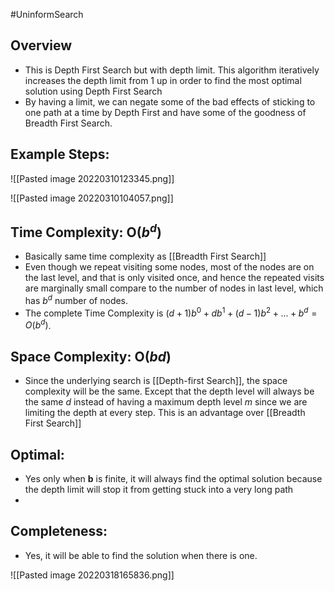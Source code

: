 #UninformSearch 

## Overview
- This is Depth First Search but with depth limit. This algorithm iteratively increases the depth limit from 1 up in order to find the most optimal solution using Depth First Search
- By having a limit, we can negate some of the bad effects of sticking to one path at a time by Depth First and have some of the goodness of Breadth First Search.

## Example Steps:
![[Pasted image 20220310123345.png]]


![[Pasted image 20220310104057.png]]

## Time Complexity: O($b^d$)
- Basically same time complexity as [[Breadth First Search]]
- Even though we repeat visiting some nodes, most of the nodes are on the last level, and that is only visited once, and hence the repeated visits are marginally small compare to the number of nodes in last level, which has $b^d$ number of nodes.
- The complete Time Complexity is $(d+1)b^0 + db^1 + (d-1)b^2 + ... + b^d = O(b^d)$. 
## Space Complexity: O($bd$)
- Since the underlying search is [[Depth-first Search]], the space complexity will be the same. Except that the depth level will always be the same $d$ instead of having a maximum depth level $m$ since we are limiting the depth at every step. This is an advantage over [[Breadth First Search]]
## Optimal:
- Yes only when **b** is finite, it will always find the optimal solution because the depth limit will stop it from getting stuck into a very long path
- 

## Completeness: 
- Yes, it will be able to find the solution when there is one.



![[Pasted image 20220318165836.png]]